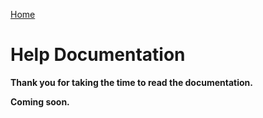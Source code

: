 [Home](https://cityssm.github.io/sunrise-csm/)

# Help Documentation

**Thank you for taking the time to read the documentation.**

**Coming soon.**
